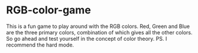 # RGB-color-game
This is a fun game to play around with the RGB colors. Red, Green and Blue are the three primary colors, combination of which gives all the other colors.
So go ahead and test yourself in the concept of color theory. 
PS. I recommend the hard mode.
